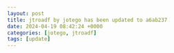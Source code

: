 ```yaml
---
layout: post
title: jtroadf by jotego has been updated to a6ab237
date: 2024-04-19 08:42:24 +0000
categories: [jotego, jtroadf]
tags: [update]
---
```


